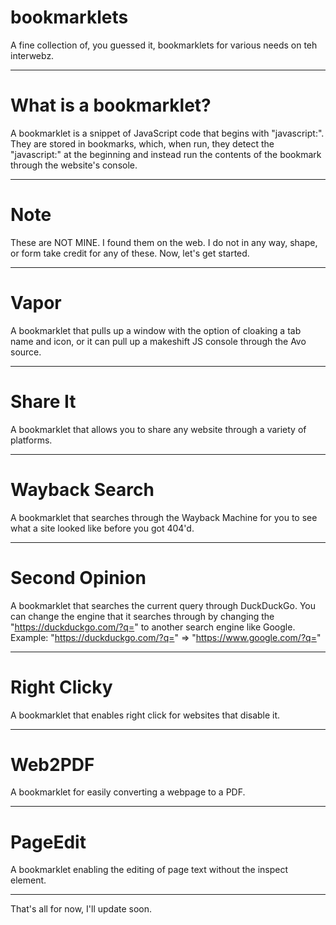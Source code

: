 # bookmarklets
A fine collection of, you guessed it, bookmarklets for various needs on teh interwebz.
***************
# What is a bookmarklet?
A bookmarklet is a snippet of JavaScript code that begins with "javascript:". They are stored in bookmarks, which, when run, they detect the "javascript:" at the beginning and instead run the contents of the bookmark through the website's console.
***************
# Note
These are NOT MINE. I found them on the web. I do not in any way, shape, or form take credit for any of these. Now, let's get started.
***************
# Vapor
A bookmarklet that pulls up a window with the option of cloaking a tab name and icon, or it can pull up a makeshift JS console through the Avo source.
***************
# Share It
A bookmarklet that allows you to share any website through a variety of platforms.
***************
# Wayback Search
A bookmarklet that searches through the Wayback Machine for you to see what a site looked like before you got 404'd.
***************
# Second Opinion
A bookmarklet that searches the current query through DuckDuckGo. You can change the engine that it searches through by changing the "https://duckduckgo.com/?q=" to another search engine like Google. Example: "https://duckduckgo.com/?q=" => "https://www.google.com/?q="
***************
# Right Clicky
A bookmarklet that enables right click for websites that disable it.
***************
# Web2PDF
A bookmarklet for easily converting a webpage to a PDF.
***************
# PageEdit
A bookmarklet enabling the editing of page text without the inspect element.
***************
That's all for now, I'll update soon.

